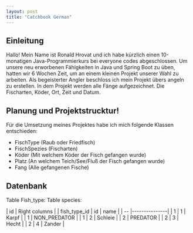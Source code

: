```yaml
---
layout: post
title: "Catchbook German"
---
```

## Einleitung
Hallo! Mein Name ist Ronald Hrovat und ich habe kürzlich einen 10-monatigen Java-Programmierkurs bei everyone codes abgeschlossen. Um unsere neu erworbenen Fähigkeiten in Java und Spring Boot zu üben, hatten wir 6 Wochen Zeit, um an einem kleinen Projekt unserer Wahl zu arbeiten. Als begeisterter Angler beschloss ich mein Projekt übers angeln zu erstellen. In dem Projekt werden alle Fänge aufgezeichnet. Die Fischarten, Köder, Ort, Zeit und Datum.


## Planung und Projektstrucktur!
Für die Umsetzung meines Projektes habe ich mich folgende Klassen entschieden:
 * FischType (Raub oder Friedfisch)
 * FischSpezies (Fischarten)
 * Köder (Mit welchem Köder der Fisch gefangen wurde)
 * Platz (An welchem Teich/See/Fluß der Fisch gefangen wurde)
 * Fang (Alle gefangenen Fische)


## Datenbank

Table Fish_type:            Table species:

| id | Right columns |      | fish_type_id | id | name    |
| -- |---------------|      | 1            | 1  | Karpf   |
|  1 | NON_PREDATOR  |      | 1            | 2  | Schleie |
|  2 | PREDATOR      |      | 2            | 3  | Hecht   |
                            | 2            | 4  | Zander  |















<!-- ![alternativtext](\pbl-blog\image\klassen.png) -->
